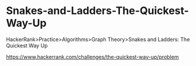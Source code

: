 
# Snakes-and-Ladders-The-Quickest-Way-Up

HackerRank>Practice>Algorithms>Graph Theory>Snakes and Ladders: The Quickest Way Up

https://www.hackerrank.com/challenges/the-quickest-way-up/problem
